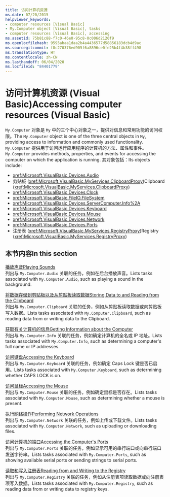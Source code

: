 ```yaml
---
title: 访问计算机资源
ms.date: 07/20/2015
helpviewer_keywords:
- computer resources [Visual Basic]
- My.Computer object [Visual Basic], tasks
- computer resources [Visual Basic], accessing
ms.assetid: 75b81c88-f7c0-46e0-95c8-0c006d2120f9
ms.openlocfilehash: 9595abaa1daa2b4a4436577d58856183dcb4d9ac
ms.sourcegitcommit: f8c270376ed905f6a8896ce0fe25b4f4b38ff498
ms.translationtype: HT
ms.contentlocale: zh-CN
ms.lasthandoff: 06/04/2020
ms.locfileid: "84401779"
---
```

# <a name="accessing-computer-resources-visual-basic"></a><span data-ttu-id="d8edb-102">访问计算机资源 (Visual Basic)</span><span class="sxs-lookup"><span data-stu-id="d8edb-102">Accessing computer resources (Visual Basic)</span></span>

<span data-ttu-id="d8edb-103">`My.Computer` 对象是 `My` 中的三个中心对象之一，提供对信息和常用功能的访问权限。</span><span class="sxs-lookup"><span data-stu-id="d8edb-103">The `My.Computer` object is one of the three central objects in `My`, providing access to information and commonly used functionality.</span></span> <span data-ttu-id="d8edb-104">`My.Computer` 提供用于访问运行应用程序的计算机的方法、属性和事件。</span><span class="sxs-lookup"><span data-stu-id="d8edb-104">`My.Computer` provides methods, properties, and events for accessing the computer on which the application is running.</span></span> <span data-ttu-id="d8edb-105">其对象包括：</span><span class="sxs-lookup"><span data-stu-id="d8edb-105">Its objects include:</span></span>

- <xref:Microsoft.VisualBasic.Devices.Audio>
- <span data-ttu-id="d8edb-106">剪贴板 (<xref:Microsoft.VisualBasic.MyServices.ClipboardProxy>)</span><span class="sxs-lookup"><span data-stu-id="d8edb-106">Clipboard (<xref:Microsoft.VisualBasic.MyServices.ClipboardProxy>)</span></span>
- <xref:Microsoft.VisualBasic.Devices.Clock>
- <xref:Microsoft.VisualBasic.FileIO.FileSystem>
- <xref:Microsoft.VisualBasic.Devices.ServerComputer.Info%2A>
- <xref:Microsoft.VisualBasic.Devices.Keyboard>
- <xref:Microsoft.VisualBasic.Devices.Mouse>
- <xref:Microsoft.VisualBasic.Devices.Network>
- <xref:Microsoft.VisualBasic.Devices.Ports>
- <span data-ttu-id="d8edb-107">注册表 (<xref:Microsoft.VisualBasic.MyServices.RegistryProxy>)</span><span class="sxs-lookup"><span data-stu-id="d8edb-107">Registry (<xref:Microsoft.VisualBasic.MyServices.RegistryProxy>)</span></span>

## <a name="in-this-section"></a><span data-ttu-id="d8edb-108">本节内容</span><span class="sxs-lookup"><span data-stu-id="d8edb-108">In this section</span></span>

[<span data-ttu-id="d8edb-109">播放声音</span><span class="sxs-lookup"><span data-stu-id="d8edb-109">Playing Sounds</span></span>](playing-sounds.md)  
<span data-ttu-id="d8edb-110">列出与 `My.Computer.Audio` 关联的任务，例如在后台播放声音。</span><span class="sxs-lookup"><span data-stu-id="d8edb-110">Lists tasks associated with `My.Computer.Audio`, such as playing a sound in the background.</span></span>

[<span data-ttu-id="d8edb-111">将数据存储到剪贴板以及从剪贴板读取数据</span><span class="sxs-lookup"><span data-stu-id="d8edb-111">Storing Data to and Reading from the Clipboard</span></span>](storing-data-to-and-reading-from-the-clipboard.md)  
<span data-ttu-id="d8edb-112">列出与 `My.Computer.Clipboard` 关联的任务，例如从剪贴板读取数据或向剪贴板写入数据。</span><span class="sxs-lookup"><span data-stu-id="d8edb-112">Lists tasks associated with `My.Computer.Clipboard`, such as reading data from or writing data to the Clipboard.</span></span>

[<span data-ttu-id="d8edb-113">获取有关计算机的信息</span><span class="sxs-lookup"><span data-stu-id="d8edb-113">Getting Information about the Computer</span></span>](getting-information-about-the-computer.md)  
<span data-ttu-id="d8edb-114">列出与 `My.Computer.Info` 关联的任务，例如确定计算机的全名或 IP 地址。</span><span class="sxs-lookup"><span data-stu-id="d8edb-114">Lists tasks associated with `My.Computer.Info`, such as determining a computer's full name or IP addresses.</span></span>

[<span data-ttu-id="d8edb-115">访问键盘</span><span class="sxs-lookup"><span data-stu-id="d8edb-115">Accessing the Keyboard</span></span>](accessing-the-keyboard.md)  
<span data-ttu-id="d8edb-116">列出与 `My.Computer.Keyboard` 关联的任务，例如确定 Caps Lock 键是否已启用。</span><span class="sxs-lookup"><span data-stu-id="d8edb-116">Lists tasks associated with `My.Computer.Keyboard`, such as determining whether CAPS LOCK is on.</span></span>

[<span data-ttu-id="d8edb-117">访问鼠标</span><span class="sxs-lookup"><span data-stu-id="d8edb-117">Accessing the Mouse</span></span>](accessing-the-mouse.md)  
<span data-ttu-id="d8edb-118">列出与 `My.Computer.Mouse` 关联的任务，例如确定鼠标是否存在。</span><span class="sxs-lookup"><span data-stu-id="d8edb-118">Lists tasks associated with `My.Computer.Mouse`, such as determining whether a mouse is present.</span></span>

[<span data-ttu-id="d8edb-119">执行网络操作</span><span class="sxs-lookup"><span data-stu-id="d8edb-119">Performing Network Operations</span></span>](performing-network-operations.md)  
<span data-ttu-id="d8edb-120">列出与 `My.Computer.Network` 关联的任务，例如上传或下载文件。</span><span class="sxs-lookup"><span data-stu-id="d8edb-120">Lists tasks associated with `My.Computer.Network`, such as uploading or downloading files.</span></span>

[<span data-ttu-id="d8edb-121">访问计算机的端口</span><span class="sxs-lookup"><span data-stu-id="d8edb-121">Accessing the Computer's Ports</span></span>](accessing-the-computer-s-ports.md)  
<span data-ttu-id="d8edb-122">列出与 `My.Computer.Ports` 关联的任务，例如显示可用的串行端口或向串行端口发送字符串。</span><span class="sxs-lookup"><span data-stu-id="d8edb-122">Lists tasks associated with `My.Computer.Ports`, such as showing available serial ports or sending strings to serial ports.</span></span>

[<span data-ttu-id="d8edb-123">读取和写入注册表</span><span class="sxs-lookup"><span data-stu-id="d8edb-123">Reading from and Writing to the Registry</span></span>](reading-from-and-writing-to-the-registry.md)  
<span data-ttu-id="d8edb-124">列出与 `My.Computer.Registry` 关联的任务，例如从注册表项读取数据或向注册表项写入数据。</span><span class="sxs-lookup"><span data-stu-id="d8edb-124">Lists tasks associated with `My.Computer.Registry`, such as reading data from or writing data to registry keys.</span></span>

